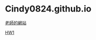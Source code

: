 # Cindy0824.github.io

[老師的網站](http://homepage.ntu.edu.tw/~kchen/)

[HW1](https://cindy0824.github.io/109-1Frontend/HW1/index.html)
